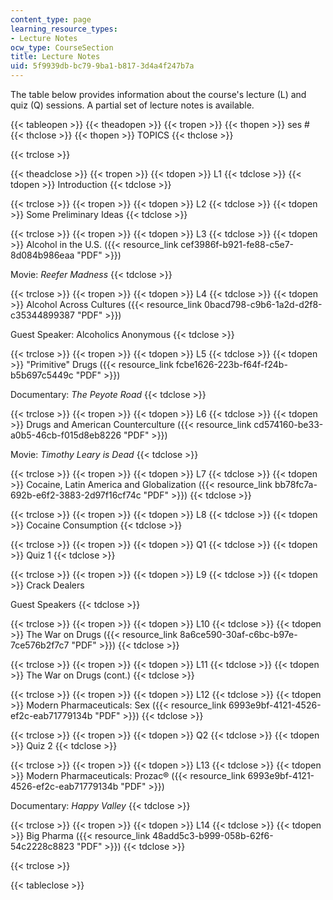 ```yaml
---
content_type: page
learning_resource_types:
- Lecture Notes
ocw_type: CourseSection
title: Lecture Notes
uid: 5f9939db-bc79-9ba1-b817-3d4a4f247b7a
---
```


The table below provides information about the course's lecture (L) and quiz (Q) sessions. A partial set of lecture notes is available.

{{< tableopen >}}
{{< theadopen >}}
{{< tropen >}}
{{< thopen >}}
ses #
{{< thclose >}}
{{< thopen >}}
TOPICS
{{< thclose >}}

{{< trclose >}}

{{< theadclose >}}
{{< tropen >}}
{{< tdopen >}}
L1
{{< tdclose >}}
{{< tdopen >}}
Introduction
{{< tdclose >}}

{{< trclose >}}
{{< tropen >}}
{{< tdopen >}}
L2
{{< tdclose >}}
{{< tdopen >}}
Some Preliminary Ideas
{{< tdclose >}}

{{< trclose >}}
{{< tropen >}}
{{< tdopen >}}
L3
{{< tdclose >}}
{{< tdopen >}}
Alcohol in the U.S. ({{< resource_link cef3986f-b921-fe88-c5e7-8d084b986eaa "PDF" >}})  
  
Movie: _Reefer Madness_
{{< tdclose >}}

{{< trclose >}}
{{< tropen >}}
{{< tdopen >}}
L4
{{< tdclose >}}
{{< tdopen >}}
Alcohol Across Cultures ({{< resource_link 0bacd798-c9b6-1a2d-d2f8-c35344899387 "PDF" >}})  
  
Guest Speaker: Alcoholics Anonymous
{{< tdclose >}}

{{< trclose >}}
{{< tropen >}}
{{< tdopen >}}
L5
{{< tdclose >}}
{{< tdopen >}}
"Primitive" Drugs ({{< resource_link fcbe1626-223b-f64f-f24b-b5b697c5449c "PDF" >}})  
  
Documentary: _The Peyote Road_
{{< tdclose >}}

{{< trclose >}}
{{< tropen >}}
{{< tdopen >}}
L6
{{< tdclose >}}
{{< tdopen >}}
Drugs and American Counterculture ({{< resource_link cd574160-be33-a0b5-46cb-f015d8eb8226 "PDF" >}})  
  
Movie: _Timothy Leary is Dead_
{{< tdclose >}}

{{< trclose >}}
{{< tropen >}}
{{< tdopen >}}
L7
{{< tdclose >}}
{{< tdopen >}}
Cocaine, Latin America and Globalization ({{< resource_link bb78fc7a-692b-e6f2-3883-2d97f16cf74c "PDF" >}})
{{< tdclose >}}

{{< trclose >}}
{{< tropen >}}
{{< tdopen >}}
L8
{{< tdclose >}}
{{< tdopen >}}
Cocaine Consumption
{{< tdclose >}}

{{< trclose >}}
{{< tropen >}}
{{< tdopen >}}
Q1
{{< tdclose >}}
{{< tdopen >}}
Quiz 1
{{< tdclose >}}

{{< trclose >}}
{{< tropen >}}
{{< tdopen >}}
L9
{{< tdclose >}}
{{< tdopen >}}
Crack Dealers  
  
Guest Speakers
{{< tdclose >}}

{{< trclose >}}
{{< tropen >}}
{{< tdopen >}}
L10
{{< tdclose >}}
{{< tdopen >}}
The War on Drugs ({{< resource_link 8a6ce590-30af-c6bc-b97e-7ce576b2f7c7 "PDF" >}})
{{< tdclose >}}

{{< trclose >}}
{{< tropen >}}
{{< tdopen >}}
L11
{{< tdclose >}}
{{< tdopen >}}
The War on Drugs (cont.)
{{< tdclose >}}

{{< trclose >}}
{{< tropen >}}
{{< tdopen >}}
L12
{{< tdclose >}}
{{< tdopen >}}
Modern Pharmaceuticals: Sex ({{< resource_link 6993e9bf-4121-4526-ef2c-eab71779134b "PDF" >}})
{{< tdclose >}}

{{< trclose >}}
{{< tropen >}}
{{< tdopen >}}
Q2
{{< tdclose >}}
{{< tdopen >}}
Quiz 2
{{< tdclose >}}

{{< trclose >}}
{{< tropen >}}
{{< tdopen >}}
L13
{{< tdclose >}}
{{< tdopen >}}
Modern Pharmaceuticals: Prozac® ({{< resource_link 6993e9bf-4121-4526-ef2c-eab71779134b "PDF" >}})  
  
Documentary: _Happy Valley_
{{< tdclose >}}

{{< trclose >}}
{{< tropen >}}
{{< tdopen >}}
L14
{{< tdclose >}}
{{< tdopen >}}
Big Pharma ({{< resource_link 48add5c3-b999-058b-62f6-54c2228c8823 "PDF" >}})
{{< tdclose >}}

{{< trclose >}}

{{< tableclose >}}